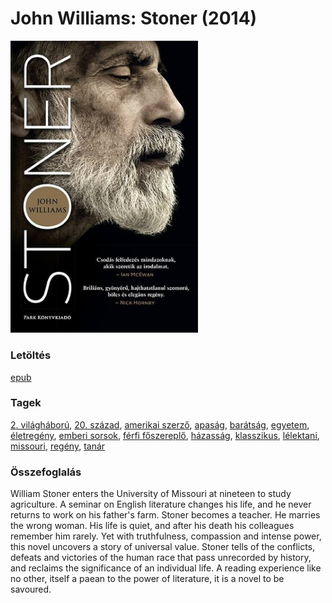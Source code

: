 # <a name="id_1004">John Williams: Stoner (2014)</a>
<img src="https://github.com/BercziSandor/calibre_lib/raw/main/libs/main/John%20Williams/Stoner%20%281004%29/cover.jpg" alt="cover" width="300"/>

### Letöltés
[epub](https://github.com/BercziSandor/calibre_lib/raw/main/libs/main/John%20Williams/Stoner%20%281004%29/Stoner%20-%20John%20Williams.epub)

### Tagek
[2. világháború](https://github.com/berczisandor/calibre_lib/blob/main/main/_tags/2.%20vil%c3%a1gh%c3%a1bor%c3%ba.md), [20. század](https://github.com/berczisandor/calibre_lib/blob/main/main/_tags/20.%20sz%c3%a1zad.md), [amerikai szerző](https://github.com/berczisandor/calibre_lib/blob/main/main/_tags/amerikai%20szerz%c5%91.md), [apaság](https://github.com/berczisandor/calibre_lib/blob/main/main/_tags/apas%c3%a1g.md), [barátság](https://github.com/berczisandor/calibre_lib/blob/main/main/_tags/bar%c3%a1ts%c3%a1g.md), [egyetem](https://github.com/berczisandor/calibre_lib/blob/main/main/_tags/egyetem.md), [életregény](https://github.com/berczisandor/calibre_lib/blob/main/main/_tags/%c3%a9letreg%c3%a9ny.md), [emberi sorsok](https://github.com/berczisandor/calibre_lib/blob/main/main/_tags/emberi%20sorsok.md), [férfi főszereplő](https://github.com/berczisandor/calibre_lib/blob/main/main/_tags/f%c3%a9rfi%20f%c5%91szerepl%c5%91.md), [házasság](https://github.com/berczisandor/calibre_lib/blob/main/main/_tags/h%c3%a1zass%c3%a1g.md), [klasszikus](https://github.com/berczisandor/calibre_lib/blob/main/main/_tags/klasszikus.md), [lélektani](https://github.com/berczisandor/calibre_lib/blob/main/main/_tags/l%c3%a9lektani.md), [missouri](https://github.com/berczisandor/calibre_lib/blob/main/main/_tags/missouri.md), [regény](https://github.com/berczisandor/calibre_lib/blob/main/main/_tags/reg%c3%a9ny.md), [tanár](https://github.com/berczisandor/calibre_lib/blob/main/main/_tags/tan%c3%a1r.md)

### Összefoglalás
<div>
<p>William Stoner enters the University of Missouri at nineteen to study agriculture. A seminar on English literature changes his life, and he never returns to work on his father's farm. Stoner becomes a teacher. He marries the wrong woman. His life is quiet, and after his death his colleagues remember him rarely. Yet with truthfulness, compassion and intense power, this novel uncovers a story of universal value. Stoner tells of the conflicts, defeats and victories of the human race that pass unrecorded by history, and reclaims the significance of an individual life. A reading experience like no other, itself a paean to the power of literature, it is a novel to be savoured.</p></div>


